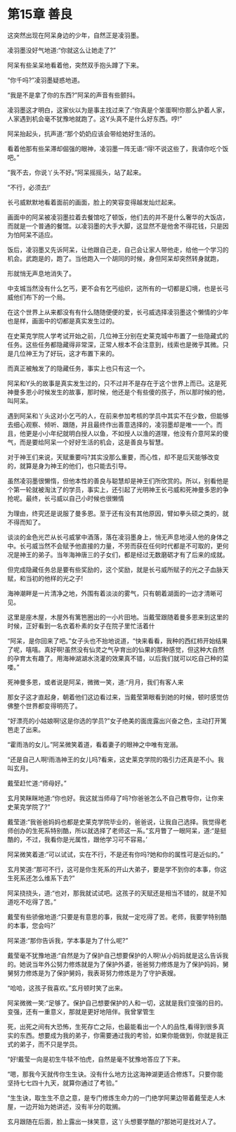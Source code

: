 # 第15章 善良

这突然出现在阿呆身边的少年，自然正是凌羽墨。

凌羽墨没好气地道:“你就这么让她走了?”

阿呆有些呆呆地看着他，突然双手抱头蹲了下来。

“你千吗?”凌羽墨疑惑地道。

“我是不是拿了你的东西?”阿呆的声音有些颤抖。

凌羽墨这才明白，这家伙以为是事主找过来了:“你真是个笨蛋啊!你那么护着人家，人家遇到机会毫不犹豫地就跑了。这Y头真不是什么好东西。哼!”

阿呆抬起头，抗声道:“那个奶奶应该会带给她好生活的。

看着他那有些呆滞却倔强的眼神，凌羽墨一阵无语:“得!不说这些了，我请你吃个饭吧。”

“我不去，你说丫头不好。”阿呆摇摇头，站了起来。

“不行，必须去!‘

长弓威默默地看着面前的画面，脸上的笑容变得越发灿烂起来。

画面中的阿呆被凌羽墨拉着去餐馆吃了顿饭，他们去的并不是什么奢华的大饭店，而就是一个普通的餐馆。以凌羽墨的大手大脚，这显然不是他舍不得花钱，只是因为怕阿呆不适应。

饭后，凌羽墨又先诉阿呆，让他跟自己走，自己会让家人带他走，给他一个学习的机会。武跑是的，跑了。当他跑入一个胡同的时候，身但阿呆却突然转身就跑，

形就悄无声息地消失了。

中支城当然没有什么乞丐，更不会有乞丐组织，这所有的一切都是幻境，也是长弓威他们布下的一个局。

在这个世界上从来都没有有什么随随便便的爱，长弓威选择凌羽墨这个懒情的少年也是样，画面中的切都是真实发生过的。

在史莱克学院人学考试开始之前，几位神王分别在史莱克城中布置了一些隐藏式的任务。这些任务都隐藏得非常深，正常人根本不会注意到，线索也是微乎其微。只是几位神王为了好玩，这才布置下来的。

而真正被触发了的隐藏任务，事实上也只有这一个。

阿呆和Y头的故事是真实发生过的，只不过并不是存在于这个世界上而已。这是死神曼多恩小时候发生的故事，那时候，他还是个有些傻的孩子，所以那时候的他，叫阿呆。

遇到阿呆和丫头这对小乞丐的人，在前来参加考核的学员中其实不在少数，但能够去细心观察、倾听、跟随，并且最终作出善意选择的，凌羽墨却是唯一一个。而且，他更是小小年纪就明白授人以鱼，不如授人以渔的道理，他没有介意阿呆的傻气，而是要给阿呆一个好好生活的机会，这是善良与智慧。

对于神王们来说，天赋重要吗?其实没那么重要，而心性，却不是后天能够改变的，就算是身为神王的他们，也只能去引导。

虽然凌羽墨很懒惰，但他本性的善良与聪慧却是神王们所欣赏的。所以，别看他是个第一轮就被淘汰了的学员，事实上，还引起了光明神王长弓威和死神曼多恩的争抢呢。最终，长弓威以自己小时候也很懒情

为理由，终究还是说服了曼多恩。至于还有没有其他原因，臂如拳头硕之类的，就不得而知了。

谈淡的金色光芒从长弓威掌中酒落，落在凌羽墨身上，悄无声息地浸人他的身体之中。长弓威当然不会赋予他直接的力量，不劳而获在任何时代都是不可取的，更何况是神王的弟子。当年海神唐三的子女们，都是经过无数磨砺才有了后来的成就。

但完成隐藏任务总是要有些奖励的，这个奖励，就是长弓威所赋子的光之子血脉天赋，和当初的他样的光之子!

海神潮畔是一片清净之地，外围有着淡淡的雾气，只有朝着湖面的一边才清晰可见。

这里是座木屋，木屋外有篱笆圈出的一小片田地。当戴莹跟随着曼多恩来到这里的时候，正好看到一名衣着朴素的女子在院子里忙活着什

“阿呆，是你回来了吧。”女子头也不抬地说道，“快来看看，我种的西红柿开始结果了呢，嘻嘻。真好啊!虽然没有仙灵之气孕育出的仙果的那种感觉，但这种大自然的孕育太有趣了。用海神湖湖水浇灌的效果真不错，以后我们就可以吃自己种的菜喽。”

死神曼多恩，或者说是阿呆，微微一笑，道:“月月，我们有客人来

那女子这才直起身，朝着他们这边看过来，当戴莹第眼看到她的时候，顿时感觉仿佛整个世界都变得明亮了。

“好漂亮的小姑娘啊!这是你选的学员?”女子绝美的面庞露出兴奋之色，主动打开篱笆走了出来。

“霍雨浩的女儿。”阿呆微笑着道，看着妻子的眼神之中唯有宠溺。

“还是自己人啊!雨浩神王的女儿吗?看来，这史莱克学院的吸引力还真是不小。我叫玄月。

戴莹赶忙道:“师母好。”

玄月笑眯眯地道:“你也好。我这就当师母了吗?你爸爸怎么不自己教导你，让你来史莱克学院了?”

戴莹道:“我爸爸妈妈也都是史莱克学院毕业的，爸爸说，让我自己选择。我觉得老师创办的生死系特别酷，所以就选择了老师这一系。”玄月瞥了一眼阿呆，道:“是挺酷的，不过，我看你是光属性，跟他学习可不容易。’

阿呆微笑着道:“可以试试，实在不行，不是还有你吗?她和你的属性可是近似的。”

玄月笑道:“那可不行，这可是你生死系的开山大弟子，要是学不到你的本事，你这生死系还怎么维系下去?”

阿呆挠挠头，道:“也对，那我就试试吧。这孩子的天赋还是相当不错的，就是不知道吃不吃得了苦。”

戴莹有些骄傲地道:“只要是有意思的事，我就一定吃得了苦。老师，我要学特别酷的本事，您会吗?’

阿呆道:“那你告诉我，学本事是为了什么呢?”

戴莹毫不犹豫地道:“自然是为了保护自己想要保护的人啊!从小妈妈就是这么告诉我的。她说当年外公努力修炼就是为了保护外婆，爸爸努力修炼是为了保护妈妈，舅舅努力修炼是为了保护舅妈，我表哥努力修炼是为了守护表嫂。

“哈哈，这孩子我喜欢。”玄月顿时笑了出来。

阿呆微微一笑:“足够了。保护自己想要保护的人和一切，这就是我们变强的目的。变强，还有一重意义，那就是更好地陪伴。我曾掌管生

死，出死之间有大恐怖，生死存亡之际，也最能看出一个人的品性,看得到很多真实的东西。想要成为我的弟子，你需要通过我的考验，如果你能做到，你就是我正式的弟子，而不只是学员。

“好!戴莹一向是初生牛犊不怕虎，自然是毫不犹豫地答应了下来。

“嗯，那我今天就传你生生诀。没有什么地方比这海神湖更适合修炼T。只要你能坚持七七四十九天，就算你通过了考验。”

“生生诀，取生生不息之意，是专门修炼生命力的一门绝学阿果边带着戴莹走人木屋，一边开始为她讲述，没有半分的耽搁。

玄月跟随在后面，脸上露出一抹笑意，这丫头想要学酷的?那她可是找对人了。
